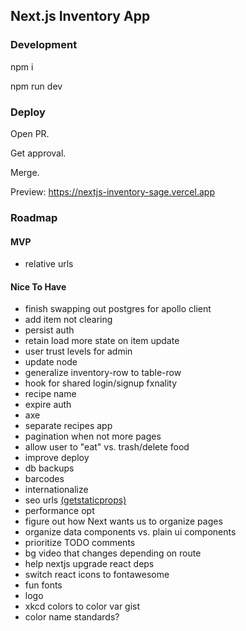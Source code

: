 ## Next.js Inventory App

### Development

npm i

npm run dev

### Deploy

Open PR.

Get approval.

Merge.

Preview: https://nextjs-inventory-sage.vercel.app

### Roadmap

#### MVP

- relative urls

#### Nice To Have

- finish swapping out postgres for apollo client
- add item not clearing
- persist auth
- retain load more state on item update
- user trust levels for admin
- update node
- generalize inventory-row to table-row
- hook for shared login/signup fxnality
- recipe name
- expire auth
- axe
- separate recipes app
- pagination when not more pages
- allow user to "eat" vs. trash/delete food
- improve deploy
- db backups
- barcodes
- internationalize
- seo urls [(getstaticprops)](https://www.udemy.com/course/react-with-typescript/learn/lecture/22717973#overview)
- performance opt
- figure out how Next wants us to organize pages
- organize data components vs. plain ui components
- prioritize TODO comments
- bg video that changes depending on route
- help nextjs upgrade react deps
- switch react icons to fontawesome
- fun fonts
- logo
- xkcd colors to color var gist
- color name standards?
